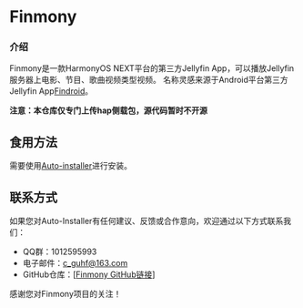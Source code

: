 # Finmony

### 介绍

Finmony是一款HarmonyOS NEXT平台的第三方Jellyfin App，可以播放Jellyfin服务器上电影、节目、歌曲视频类型视频。
名称灵感来源于Android平台第三方Jellyfin App[Findroid](https://github.com/jarnedemeulemeester/findroid)。

**注意：本仓库仅专门上传hap侧载包，源代码暂时不开源**

## 食用方法

需要使用[Auto-installer](https://github.com/likuai2010/auto-installer/)进行安装。

## 联系方式
如果您对Auto-Installer有任何建议、反馈或合作意向，欢迎通过以下方式联系我们：

- QQ群：1012595993
- 电子邮件：c_guhf@163.com
- GitHub仓库：[[Finmony GitHub链接](https://github.com/guhf/Finmony/)]

感谢您对Finmony项目的关注！
